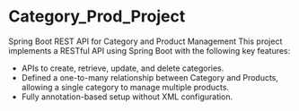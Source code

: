 # Category_Prod_Project

Spring Boot REST API for Category and Product Management
This project implements a RESTful API using Spring Boot with the following key features:
- APIs to create, retrieve, update, and delete categories.
- Defined a one-to-many relationship between Category and Products, allowing a single category to manage multiple products.
- Fully annotation-based setup without XML configuration.
